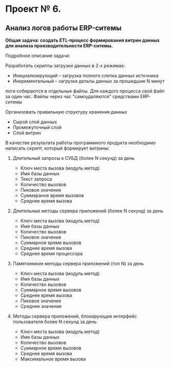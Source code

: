 # Проект № 6.

## Анализ логов работы ERP-ситемы

**Общая задача: создать ETL-процесс формирования витрин данных для анализа производительности ERP-ситемы.**

Подробное описание задачи:

Разработать скрипты загрузки данных в 2-х режимах:
 *   Инициализирующий – загрузка полного слепка данных источника
 *   Инкрементальный – загрузка дельты данных за прошедшие N минут
 
логи собираются в отдельные файлы. Для каждого процесса свой файл за один час. 
Файлы через час "самоудаляются" средствами ERP-ситемы

Организовать правильную структуру хранения данных
 *   Сырой слой данных
 *   Промежуточный слой
 *   Слой витрин

В качестве результата работы программного продукта необходимо написать скрипт, который формирует витрины:

1. Длительный запросы к СУБД (более N секунд) за день
    * Ключ места вызова (модуль.метод)
    * Имя базы данных
    * Текст запроса
    * Количество вызовов
    * Пиковое значение
    * Суммараное время вызовов
    * Среднее время вызова
    
2. Длительные методы сервера приложений (более N секунд) за день
    * Ключ места вызова (модуль.метод)
    * Имя базы данных
    * Количество вызовов
    * Пиковое значение
    * Суммарное время вызовов
    * Среднее время вызова
    * Среднее время процессора
    
3. Памятиемкие методы сервера приложений (топ N) за день
    * Ключ места вызова (модуль.метод)
    * Имя базы данных
    * Количество вызовов
    * Суммарное время вызовов
    * Среднее время вызова
    * Пиковое значение
    * Среднее значение

4. Методы сервера приложений, блокирующие интерфейс пользователя более N секунд за день
    * Ключ места вызова (модуль.метод)
    * Имя базы данных
    * Количество вызовов
    * Суммарное время вызовов
    * Среднее время вызова
    * Максимальное время вызова
